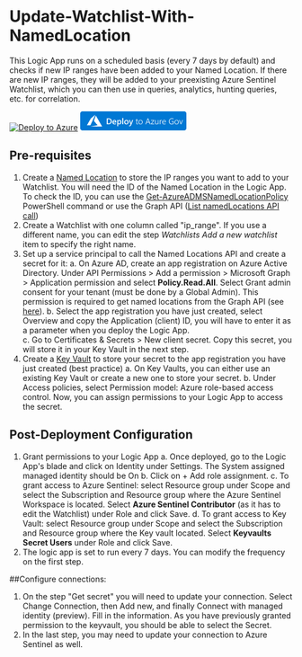 # Update-Watchlist-With-NamedLocation


This Logic App runs on a scheduled basis (every 7 days by default) and checks if new IP ranges have been added to your Named Location. If there are new IP ranges, they will be added to your preexisting Azure Sentinel Watchlist, which you can then use in queries, analytics, hunting queries, etc. for correlation.

[![Deploy to Azure](https://aka.ms/deploytoazurebutton)](https://portal.azure.com/#create/Microsoft.Template/uri/https%3A%2F%2Fraw.githubusercontent.com%2FAzure%2FAzure-Sentinel%2Fmaster%2FPlaybooks%2FUpdate-Watchlist-With-NamedLocation%2Fazuredeploy.json)
[![Deploy to Azure Gov](https://raw.githubusercontent.com/Azure/azure-quickstart-templates/master/1-CONTRIBUTION-GUIDE/images/deploytoazuregov.png)](https://portal.azure.us/#create/Microsoft.Template/uri/https%3A%2F%2Fraw.githubusercontent.com%2FAzure%2FAzure-Sentinel%2Fmaster%2FPlaybooks%2FUpdate-Watchlist-With-NamedLocation%2Fazuredeploy.json)

 
## Pre-requisites
1.	Create a [Named Location](https://docs.microsoft.com/en-us/azure/active-directory/conditional-access/location-condition) to store the IP ranges you want to add to your Watchlist. You will need the ID of the Named Location in the Logic App. To check the ID, you can use the [Get-AzureADMSNamedLocationPolicy](https://docs.microsoft.com/en-us/powershell/module/azuread/get-azureadmsnamedlocationpolicy?view=azureadps-2.0) PowerShell command or use the Graph API ([List namedLocations API call](https://docs.microsoft.com/en-us/powershell/module/azuread/get-azureadmsnamedlocationpolicy?view=azureadps-2.0))
2.	Create a Watchlist with one column called "ip_range". If you use a different name, you can edit the step *Watchlists  Add a new watchlist* item to specify the right name.
3.	Set up a service principal to call the Named Locations API and create a secret for it:
    a.	On Azure AD, create an app registration on Azure Active Directory. Under API Permissions > Add a permission > Microsoft Graph > Application permission and select **Policy.Read.All**. Select Grant admin consent for your tenant (must be done by a Global Admin). This permission is required to get named locations from the Graph API (see [here](https://docs.microsoft.com/en-us/graph/api/namedlocation-get?view=graph-rest-1.0&tabs=http)).
    b.	Select the app registration you have just created, select Overview and copy the Application (client) ID, you will have to enter it as a parameter when you deploy the Logic App.  
    c.	Go to Certificates & Secrets > New client secret. Copy this secret, you will store it in your Key Vault in the next step.
4.	Create a [Key Vault](https://docs.microsoft.com/en-us/azure/key-vault/general/overview) to store your secret to the app registration you have just created (best practice)
    a.	On Key Vaults, you can either use an existing Key Vault or create a new one to store your secret.
    b.	Under Access policies, select Permission model: Azure role-based access control. Now, you can assign permissions to your Logic App to access the secret.
 
 
## Post-Deployment Configuration
1.	Grant permissions to your Logic App
    a.	Once deployed, go to the Logic App's blade and click on Identity under Settings. The System assigned managed identity should be On
    b.	Click on + Add role assignment.
    c.	To grant access to Azure Sentinel: select Resource group under Scope and select the Subscription and Resource group where the Azure Sentinel Workspace is located. Select **Azure Sentinel Contributor** (as it has to edit the Watchlist) under Role and click Save.
    d.	To grant access to Key Vault: select Resource group under Scope and select the Subscription and Resource group where the Key vault located. Select **Keyvaults Secret Users** under Role and click Save.
2.	The logic app is set to run every 7 days. You can modify the frequency on the first step.
 
 
##Configure connections:
1.	On the step "Get secret" you will need to update your connection. Select Change Connection, then Add new, and finally Connect with managed identity (preview). Fill in the information. As you have previously granted permission to the keyvault, you should be able to select the Secret.
2.	In the last step, you may need to update your connection to Azure Sentinel as well.
